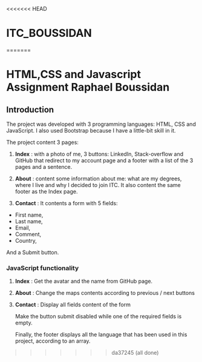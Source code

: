 <<<<<<< HEAD
# ITC_BOUSSIDAN
=======
# HTML,CSS and Javascript Assignment Raphael Boussidan

## Introduction

The project was developed with 3 programming languages: HTML, CSS and JavaScript.
I also used Bootstrap because I have a little-bit skill in it.

The project content 3 pages: 

1. **Index** : with a photo of me, 3 buttons: LinkedIn, Stack-overflow and GitHub that redirect to my account page and a footer with a list of the 3 pages and a sentence.

2. **About** : content some information about me: what are my degrees, where I live and why I decided to join ITC. It also content the same footer as the Index page. 

3. **Contact** : It contents a form with 5 fields: 
- First name, 
- Last name, 
- Email, 
- Comment, 
- Country,

 And a Submit button.

### JavaScript functionality
1. **Index** : Get the avatar and the name from GitHub page.

2. **About** : Change the maps contents according to previous / next buttons

3. **Contact** : Display all fields content of the form 
   
    Make the button submit disabled while one of the required fields is empty.
    
    Finally, the footer displays all the language that has been used in this project, according to an array. 






>>>>>>> da37245 (all done)
